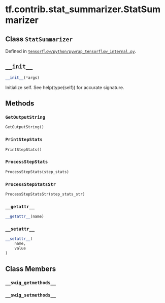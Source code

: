<div itemscope itemtype="http://developers.google.com/ReferenceObject">
<meta itemprop="name" content="tf.contrib.stat_summarizer.StatSummarizer" />
<meta itemprop="path" content="Stable" />
<meta itemprop="property" content="GetOutputString"/>
<meta itemprop="property" content="PrintStepStats"/>
<meta itemprop="property" content="ProcessStepStats"/>
<meta itemprop="property" content="ProcessStepStatsStr"/>
<meta itemprop="property" content="__getattr__"/>
<meta itemprop="property" content="__init__"/>
<meta itemprop="property" content="__setattr__"/>
<meta itemprop="property" content="__swig_getmethods__"/>
<meta itemprop="property" content="__swig_setmethods__"/>
</div>

# tf.contrib.stat_summarizer.StatSummarizer

## Class `StatSummarizer`





Defined in [`tensorflow/python/pywrap_tensorflow_internal.py`](/code/stable/tensorflow/python/pywrap_tensorflow_internal.py).



<h2 id="__init__"><code>__init__</code></h2>

``` python
__init__(*args)
```

Initialize self.  See help(type(self)) for accurate signature.



## Methods

<h3 id="GetOutputString"><code>GetOutputString</code></h3>

``` python
GetOutputString()
```



<h3 id="PrintStepStats"><code>PrintStepStats</code></h3>

``` python
PrintStepStats()
```



<h3 id="ProcessStepStats"><code>ProcessStepStats</code></h3>

``` python
ProcessStepStats(step_stats)
```



<h3 id="ProcessStepStatsStr"><code>ProcessStepStatsStr</code></h3>

``` python
ProcessStepStatsStr(step_stats_str)
```



<h3 id="__getattr__"><code>__getattr__</code></h3>

``` python
__getattr__(name)
```



<h3 id="__setattr__"><code>__setattr__</code></h3>

``` python
__setattr__(
    name,
    value
)
```





## Class Members

<h3 id="__swig_getmethods__"><code>__swig_getmethods__</code></h3>

<h3 id="__swig_setmethods__"><code>__swig_setmethods__</code></h3>

